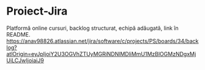 # Proiect-Jira
Platformă online cursuri, backlog structurat, echipă adăugată, link în README.
https://anav98826.atlassian.net/jira/software/c/projects/PS/boards/34/backlog?atlOrigin=eyJpIjoiY2U3OGVhZTUyMGRiNDNlMDliMmU1MzBlOGMzNDgxMjUiLCJwIjoiaiJ9
